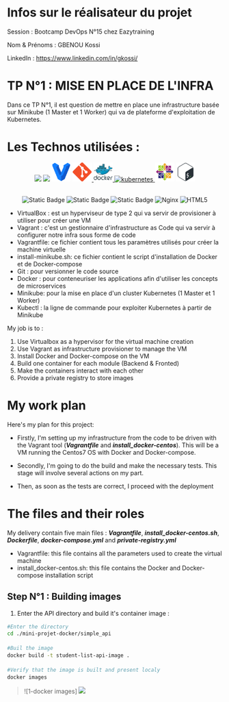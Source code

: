 
# Infos sur le réalisateur du projet
Session       : Bootcamp DevOps N°15 chez Eazytraining

Nom & Prénoms : GBENOU Kossi

LinkedIn      : https://www.linkedin.com/in/gkossi/

# TP N°1 : MISE EN PLACE DE L'INFRA

Dans ce TP N°1, il est question de mettre en place une infrastructure basée sur Minikube (1 Master et 1 Worker) qui va de plateforme d'exploitation de Kubernetes.

# Les Technos utilisées :

<div align="center">

<!--img src="https://github.com/Tony-Dja/Jenkins_pipeline_HEROKU_deployment/blob/672b58d62fa5d424fb7162e33546c67f3bcbebc2/screenshots/jenkins.png" width="50%" height="50%"-->

<img src="https://cdn-icons-png.flaticon.com/512/197/197443.png" width="45"/>
<img src="https://www.flaticon.com/free-icon/virtualbox_873151?term=virtualbox&related_id=873151" width="45"/>

<img src="https://github.com/devicons/devicon/blob/v2.15.1/icons/vagrant/vagrant-original.svg" width="45" height="45"/>
<a href="https://git-scm.com/" target="_blank">
	<img src="https://github.com/devicons/devicon/blob/v2.15.1/icons/git/git-original.svg" width="45" height="45"/>
</a>
<a href="https://www.docker.com/" target="_blank">
	<img src="https://raw.githubusercontent.com/devicons/devicon/master/icons/docker/docker-original-wordmark.svg" alt="docker" width="45" height="45"/>
</a>
<a href="https://kubernetes.io" target="_blank">
	<img src="https://cdn.jsdelivr.net/gh/devicons/devicon/icons/kubernetes/kubernetes-plain-wordmark.svg" alt="kubernetes" width="45" height="45"/>
</a>
<img src="https://github.com/devicons/devicon/blob/v2.15.1/icons/centos/centos-original.svg" width="45" height="45"/> 
<a href="https://www.gnu.org/software/bash/" target="_blank"> 
	<img src="https://github.com/devicons/devicon/blob/v2.15.1/icons/bash/bash-original.svg" alt="bash" width="45" height="45"/>  
</a>
</div>

<br />
<div align="center">

![Static Badge](https://img.shields.io/badge/Jenkins-D24939?style=for-the-badge&logo=Jenkins&logoColor=white)       ![Static Badge](https://img.shields.io/badge/Heroku-430098?style=for-the-badge&logo=heroku&logoColor=white)        ![Static Badge](https://img.shields.io/badge/Docker-2CA5E0?style=for-the-badge&logo=docker&logoColor=white)     ![Nginx](https://img.shields.io/badge/nginx-%23009639.svg?style=for-the-badge&logo=nginx&logoColor=white)     ![HTML5](https://img.shields.io/badge/html5-%23E34F26.svg?style=for-the-badge&logo=html5&logoColor=white)

</div>


- VirtualBox : est un hyperviseur de type 2 qui va servir de provisioner à utiliser pour créer une VM
- Vagrant : c'est un gestionnaire d'infrastructure as Code qui va servir à configurer notre infra sous forme de code
- Vagrantfile: ce fichier contient tous les paramètres utilisés pour créer la machine virtuelle
- install-minikube.sh: ce fichier contient le script d'installation de Docker et de Docker-compose
- Git     : pour versionner le code source
- Docker  : pour conteneuriser les applications afin d'utiliser les concepts de microservices
- Minikube: pour la mise en place d'un cluster Kubernetes (1 Master et 1 Worker)
- Kubectl : la ligne de commande pour exploiter Kubernetes à partir de Minikube

My job is to :
1) Use Virtualbox as a hypervisor for the virtual machine creation
2) Use Vagrant as infrastructure provisioner to manage the VM
3) Install Docker and Docker-compose on the VM 
4) Build one container for each module (Backend & Fronted)
5) Make the containers interact with each other
6) Provide a private registry to store images


# My work plan

Here's my plan for this project:

- Firstly, I'm setting up my infrastructure from the code to be driven with the Vagrant tool (***Vagrantfile*** and ***install_docker-centos***). This will be a VM running the Centos7 OS with Docker and Docker-compose.

- Secondly, I'm going to do the build and make the necessary tests. This stage will involve several actions on my part.

- Then, as soon as the tests are correct, I proceed with the deployment



# The files and their roles

My delivery contain five main files : ***Vagrantfile***, ***install_docker-centos.sh***, ***Dockerfile***, ***docker-compose.yml*** and ***private-registry.yml***

- Vagrantfile: this file contains all the parameters used to create the virtual machine
- install_docker-centos.sh: this file contains the Docker and Docker-compose installation script




## Step N°1 : Building images

1) Enter the API directory and build it's container image :

```bash
#Enter the directory
cd ./mini-projet-docker/simple_api

#Buil the image
docker build -t student-list-api-image .

#Verify that the image is built and present localy
docker images
```
> ![1-docker images] ![](images/docker-images.jpg)

